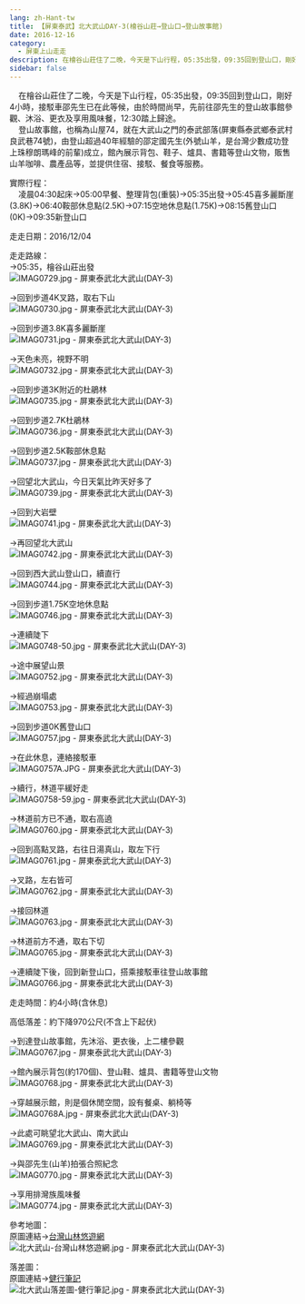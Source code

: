 ```yaml
---
lang: zh-Hant-tw
title: 【屏東泰武】北大武山DAY-3(檜谷山莊→登山口→登山故事館)
date: 2016-12-16
category: 
  - 屏東上山走走
description: 在檜谷山莊住了二晚，今天是下山行程，05:35出發，09:35回到登山口，剛好4小時，接駁車邵先生已在此等候，由於時間尚早，先前往邵先生的登山故事館參觀、沐浴、更衣及享用風味餐，12:30踏上歸途。 登山故事館，也稱為山屋74，就在大武山之門的泰武部落(屏東縣泰武鄉泰武村良武巷74號)，由登山超過40年經驗的邵定國先生(外號山羊，是台灣少數成功登上珠穆朗瑪峰的前輩)成立，館內展示背包、鞋子、爐具、書籍等登山文物，販售山羊咖啡、農產品等，並提供住宿、接駁、餐食等服務。
sidebar: false
---
```


    在檜谷山莊住了二晚，今天是下山行程，05:35出發，09:35回到登山口，剛好4小時，接駁車邵先生已在此等候，由於時間尚早，先前往邵先生的登山故事館參觀、沐浴、更衣及享用風味餐，12:30踏上歸途。  
    登山故事館，也稱為山屋74，就在大武山之門的泰武部落(屏東縣泰武鄉泰武村良武巷74號)，由登山超過40年經驗的邵定國先生(外號山羊，是台灣少數成功登上珠穆朗瑪峰的前輩)成立，館內展示背包、鞋子、爐具、書籍等登山文物，販售山羊咖啡、農產品等，並提供住宿、接駁、餐食等服務。

實際行程：  
    凌晨04:30起床→05:00早餐、整理背包(重裝)→05:35出發→05:45喜多麗斷崖(3.8K)→06:40鞍部休息點(2.5K)→07:15空地休息點(1.75K)→08:15舊登山口(0K)→09:35新登山口

走走日期：2016/12/04

走走路線：  
→05:35，檜谷山莊出發  
![IMAG0729.jpg - 屏東泰武北大武山(DAY-3)](image)

→回到步道4K叉路，取右下山  
![IMAG0730.jpg - 屏東泰武北大武山(DAY-3)](image/1147348033_l.jpg)

→回到步道3.8K喜多麗斷崖  
![IMAG0731.jpg - 屏東泰武北大武山(DAY-3)](image/1147346088_l.jpg)

→天色未亮，視野不明  
![IMAG0732.jpg - 屏東泰武北大武山(DAY-3)](image/1147348420_l.jpg)

→回到步道3K附近的杜鵑林  
![IMAG0735.jpg - 屏東泰武北大武山(DAY-3)](image/1147346693_l.jpg)

→回到步道2.7K杜鵑林  
![IMAG0736.jpg - 屏東泰武北大武山(DAY-3)](image/1147347937_l.jpg)

→回到步道2.5K鞍部休息點  
![IMAG0737.jpg - 屏東泰武北大武山(DAY-3)](image/1147346694_l.jpg)

→回望北大武山，今日天氣比昨天好多了  
![IMAG0739.jpg - 屏東泰武北大武山(DAY-3)](image/1147348608_l.jpg)

→回到大岩壁  
![IMAG0741.jpg - 屏東泰武北大武山(DAY-3)](image/1147346699_l.jpg)

→再回望北大武山  
![IMAG0742.jpg - 屏東泰武北大武山(DAY-3)](image/1147347652_l.jpg)

→回到西大武山登山口，續直行  
![IMAG0744.jpg - 屏東泰武北大武山(DAY-3)](image/1147348902_l.jpg)

→回到步道1.75K空地休息點  
![IMAG0746.jpg - 屏東泰武北大武山(DAY-3)](image/1147348713_l.jpg)

→連續陡下  
![IMAG0748-50.jpg - 屏東泰武北大武山(DAY-3)](image/1147348136_l.jpg)

→途中展望山景  
![IMAG0752.jpg - 屏東泰武北大武山(DAY-3)](image/1147347944_l.jpg)

→經過崩塌處  
![IMAG0753.jpg - 屏東泰武北大武山(DAY-3)](image/1147348529_l.jpg)

→回到步道0K舊登山口  
![IMAG0757.jpg - 屏東泰武北大武山(DAY-3)](image/1147349004_l.jpg)

→在此休息，連絡接駁車  
![IMAG0757A.JPG - 屏東泰武北大武山(DAY-3)](image/1147348139_l.jpg)

→續行，林道平緩好走  
![IMAG0758-59.jpg - 屏東泰武北大武山(DAY-3)](image/1147348321_l.jpg)

→林道前方已不通，取右高遶  
![IMAG0760.jpg - 屏東泰武北大武山(DAY-3)](image/1147349102_l.jpg)

→回到高點叉路，右往日湯真山，取左下行  
![IMAG0761.jpg - 屏東泰武北大武山(DAY-3)](image/1147347341_l.jpg)

→叉路，左右皆可  
![IMAG0762.jpg - 屏東泰武北大武山(DAY-3)](image/1147347825_l.jpg)

→接回林道  
![IMAG0763.jpg - 屏東泰武北大武山(DAY-3)](image/1147346598_l.jpg)

→林道前方不通，取右下切  
![IMAG0765.jpg - 屏東泰武北大武山(DAY-3)](image/1147348618_l.jpg)

→連續陡下後，回到新登山口，搭乘接駁車往登山故事館  
![IMAG0766.jpg - 屏東泰武北大武山(DAY-3)](image/1147347953_l.jpg)

走走時間：約4小時(含休息)

高低落差：約下降970公尺(不含上下起伏)

→到達登山故事館，先沐浴、更衣後，上二樓參觀  
![IMAG0767.jpg - 屏東泰武北大武山(DAY-3)](image/1147347344_l.jpg)

→館內展示背包(約170個)、登山鞋、爐具、書籍等登山文物  
![IMAG0768.jpg - 屏東泰武北大武山(DAY-3)](image/1147346600_l.jpg)

→穿越展示館，則是個休閒空間，設有餐桌、躺椅等  
![IMAG0768A.jpg - 屏東泰武北大武山(DAY-3)](image/1147348037_l.jpg)

→此處可眺望北大武山、南大武山  
![IMAG0769.jpg - 屏東泰武北大武山(DAY-3)](image/1147347826_l.jpg)

→與邵先生(山羊)拍張合照紀念  
![IMAG0770.jpg - 屏東泰武北大武山(DAY-3)](image/1147348547_l.jpg)

→享用排灣族風味餐  
![IMAG0774.jpg - 屏東泰武北大武山(DAY-3)](image/1147347347_l.jpg)

參考地圖：  
原圖連結→[台灣山林悠遊網](http://recreation.forest.gov.tw/rt/RT_2_1.aspx?TR_ID=119)  
![北大武山-台灣山林悠遊網.jpg - 屏東泰武北大武山(DAY-3)](image/1147349108_l.jpg)

落差圖：  
原圖連結→[健行筆記](http://tw.hiking.biji.co/index.php?q=news&act=info&id=2642)  
![北大武山落差圖-健行筆記.jpg - 屏東泰武北大武山(DAY-3)](image/1147348040_l.jpg)